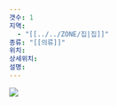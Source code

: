 ```yaml
---
갯수: 1
지역:
  - "[[../../ZONE/집|집]]"
종류: "[[의류]]"
위치: 
상세위치: 
설명:
---
```

![](http://192.168.50.22/devices/240817_IMG_0121.jpg)